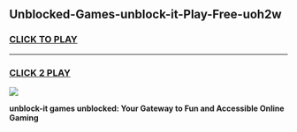 
## Unblocked-Games-unblock-it-Play-Free-uoh2w
<h3>
<a href="https://premium76.site?title=unblock-it&ref=21A">CLICK TO PLAY</a></h3>
<hr>

<h3>
<a href="https://premium76.site?title=unblock-it&ref=21A">CLICK 2 PLAY</a>
  
</h3>

<a href="https://premium76.site?title=unblock-it&ref=21A"><img src="https://clearcache.store/games.png"></a>


**unblock-it games unblocked: Your Gateway to Fun and Accessible Online Gaming**
